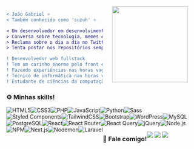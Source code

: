 <img align="right" height="200" style="margin-left: 25px; margin-right: 25px" src="https://media.tenor.com/8UWfGAWOOMwAAAAi/dream-robot.gif"/>

```diff
< João Gabriel ⭐
< Também conhecido como 'suzuh' ⭐

> Um desenvolvedor em desenvolvimento
> Conversa sobre tecnologia, memes e coisas aleatórias
> Reclama sobre o dia a dia no Twitter/X '@gabescript'
> Tenta postar nos repositórios sempre que poder

! Desenvolvedor web fullstack
! Tem um carinho enorme pelo front end
! Fazendo experiências nas horas vagas em akiba.com.br
! Técnico de informática nas horas vagas em algum lugar
! Estudante de ciências da computação

```
### ⚙️ Minhas skills!
<div style="display: flex; flex-wrap: wrap;">
    <img src="https://img.shields.io/badge/html5-%23E34F26.svg?style=for-the-badge&logo=html5&logoColor=white" alt="HTML5">
    <img src="https://img.shields.io/badge/CSS3-1572B6?style=for-the-badge&logo=css3&logoColor=white" alt="CSS3">
    <img src="https://img.shields.io/badge/PHP-777BB4?style=for-the-badge&logo=php&logoColor=white" alt="PHP">
    <img src="https://img.shields.io/badge/JavaScript-323330?style=for-the-badge&logo=javascript&logoColor=F7DF1E" alt="JavaScript">
    <img src="https://img.shields.io/badge/Python-14354C?style=for-the-badge&logo=python&logoColor=white" alt="Python">
    <img src="https://img.shields.io/badge/Sass-CC6699?style=for-the-badge&logo=sass&logoColor=white" alt="Sass">
    <img src="https://img.shields.io/badge/styled--components-DB7093?style=for-the-badge&logo=styled-components&logoColor=white" alt="Styled Components">
    <img src="https://img.shields.io/badge/tailwindcss-%2338B2AC.svg?style=for-the-badge&logo=tailwind-css&logoColor=white" alt="TailwindCSS">
    <img src="https://img.shields.io/badge/Bootstrap-563D7C?style=for-the-badge&logo=bootstrap&logoColor=white" alt="Bootstrap">
    <img src="https://img.shields.io/badge/WordPress-%23117AC9.svg?style=for-the-badge&logo=WordPress&logoColor=white" alt="WordPress">
    <img src="https://img.shields.io/badge/MySQL-00000F?style=for-the-badge&logo=mysql&logoColor=white" alt="MySQL">
    <img src="https://img.shields.io/badge/PostgreSQL-316192?style=for-the-badge&logo=postgresql&logoColor=white" alt="PostgreSQL">
    <img src="https://img.shields.io/badge/React-20232A?style=for-the-badge&logo=react&logoColor=61DAFB" alt="React">
    <img src="https://img.shields.io/badge/React_Router-CA4245?style=for-the-badge&logo=react-router&logoColor=white" alt="React Router">
    <img src="https://img.shields.io/badge/-React%20Query-FF4154?style=for-the-badge&logo=react%20query&logoColor=white" alt="React Query">
    <img src="https://img.shields.io/badge/jQuery-0769AD?style=for-the-badge&logo=jquery&logoColor=white" alt="jQuery">
    <img src="https://img.shields.io/badge/Node.js-43853D?style=for-the-badge&logo=node.js&logoColor=white" alt="Node.js">
    <img src="https://img.shields.io/badge/NPM-%23CB3837.svg?style=for-the-badge&logo=npm&logoColor=white" alt="NPM">
    <img src="https://img.shields.io/badge/Next-black?style=for-the-badge&logo=next.js&logoColor=white" alt="Next.js">
    <img src="https://img.shields.io/badge/NODEMON-%23323330.svg?style=for-the-badge&logo=nodemon&logoColor=%BBDEAD" alt="Nodemon">
    <img src="https://img.shields.io/badge/laravel-%23FF2D20.svg?style=for-the-badge&logo=laravel&logoColor=white" alt="Laravel"
</div>


### 👋 Fale comigo!
<a href="https://twitter.com/gabescript"><img src="https://img.shields.io/badge/Twitter-1DA1F2?style=for-the-badge&logo=twitter&logoColor=white"></img></a>
<a href="https://www.instagram.com/_gabescript/"><img src="https://img.shields.io/badge/Instagram-E4405F?style=for-the-badge&logo=instagram&logoColor=white"></img></a>
<a href="https://www.linkedin.com/in/joaogabrielleal/"><img src="https://img.shields.io/badge/LinkedIn-0077B5?style=for-the-badge&logo=linkedin&logoColor=white"></img></a>


